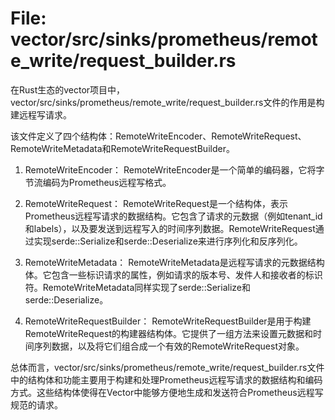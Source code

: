 # File: vector/src/sinks/prometheus/remote_write/request_builder.rs

在Rust生态的vector项目中，vector/src/sinks/prometheus/remote_write/request_builder.rs文件的作用是构建远程写请求。

该文件定义了四个结构体：RemoteWriteEncoder、RemoteWriteRequest、RemoteWriteMetadata和RemoteWriteRequestBuilder。

1. RemoteWriteEncoder：
   RemoteWriteEncoder是一个简单的编码器，它将字节流编码为Prometheus远程写格式。

2. RemoteWriteRequest：
   RemoteWriteRequest是一个结构体，表示Prometheus远程写请求的数据结构。它包含了请求的元数据（例如tenant_id和labels），以及要发送到远程写入的时间序列数据。RemoteWriteRequest通过实现serde::Serialize和serde::Deserialize来进行序列化和反序列化。

3. RemoteWriteMetadata：
   RemoteWriteMetadata是远程写请求的元数据结构体。它包含一些标识请求的属性，例如请求的版本号、发件人和接收者的标识符。RemoteWriteMetadata同样实现了serde::Serialize和serde::Deserialize。

4. RemoteWriteRequestBuilder：
   RemoteWriteRequestBuilder是用于构建RemoteWriteRequest的构建器结构体。它提供了一组方法来设置元数据和时间序列数据，以及将它们组合成一个有效的RemoteWriteRequest对象。

总体而言，vector/src/sinks/prometheus/remote_write/request_builder.rs文件中的结构体和功能主要用于构建和处理Prometheus远程写请求的数据结构和编码方式。这些结构体使得在Vector中能够方便地生成和发送符合Prometheus远程写规范的请求。

